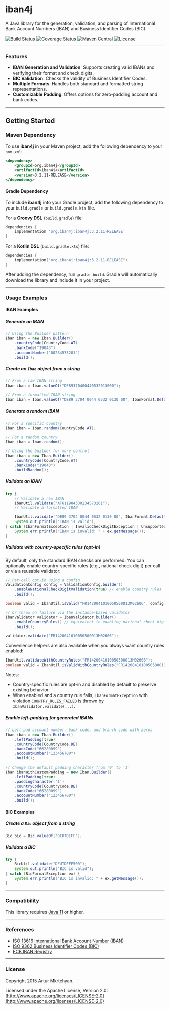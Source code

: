 iban4j
======

A Java library for the generation, validation, and parsing of
International Bank Account Numbers (IBAN) and Business Identifier Codes (BIC).

[![Build Status](https://github.com/arturmkrtchyan/iban4j/actions/workflows/java-ci.yml/badge.svg)](https://github.com/arturmkrtchyan/iban4j/actions/workflows/java-ci.yml) [![Coverage Status](https://img.shields.io/coveralls/arturmkrtchyan/iban4j.svg)](https://coveralls.io/r/arturmkrtchyan/iban4j) [![Maven Central](https://maven-badges.herokuapp.com/maven-central/org.iban4j/iban4j/badge.svg)](https://maven-badges.herokuapp.com/maven-central/org.iban4j/iban4j)
[![License](https://img.shields.io/badge/License-Apache%202.0-blue.svg)](https://raw.githubusercontent.com/arturmkrtchyan/iban4j/master/LICENSE.txt)

---

### Features

- **IBAN Generation and Validation**:
  Supports creating valid IBANs and verifying their format and check digits.
- **BIC Validation**:
  Checks the validity of Business Identifier Codes.
- **Multiple Formats**:
  Handles both standard and formatted string representations.
- **Customizable Padding**:
  Offers options for zero-padding account and bank codes.

---

## Getting Started

### Maven Dependency

To use **iban4j** in your Maven project, add the following dependency to your `pom.xml`:

```xml
<dependency>
    <groupId>org.iban4j</groupId>
    <artifactId>iban4j</artifactId>
    <version>3.2.11-RELEASE</version>
</dependency>
````

#### Gradle Dependency

To include **iban4j** into your Gradle project, add the following dependency to your `build.gradle` or `build.gradle.kts` file.

For a **Groovy DSL** (`build.gradle`) file:

```groovy
dependencies {
    implementation 'org.iban4j:iban4j:3.2.11-RELEASE'
}
```

For a **Kotlin DSL** (`build.gradle.kts`) file:

```kotlin
dependencies {
    implementation("org.iban4j:iban4j:3.2.11-RELEASE")
}
```

After adding the dependency, run `gradle build`. Gradle will automatically download the library and include it in your project.

-----

### Usage Examples

#### IBAN Examples

##### Generate an IBAN

```java
// Using the Builder pattern
Iban iban = new Iban.Builder()
    .countryCode(CountryCode.AT)
    .bankCode("19043")
    .accountNumber("00234573201")
    .build();
```

##### Create an `Iban` object from a string

```java
// From a raw IBAN string
Iban iban = Iban.valueOf("DE89370400440532013000");

// From a formatted IBAN string
Iban iban = Iban.valueOf("DE89 3704 0044 0532 0130 00", IbanFormat.Default);
```

##### Generate a random IBAN

```java
// For a specific country
Iban iban = Iban.random(CountryCode.AT);

// For a random country
Iban iban = Iban.random();

// Using the builder for more control
Iban iban = new Iban.Builder()
    .countryCode(CountryCode.AT)
    .bankCode("19043")
    .buildRandom();
```

##### Validate an IBAN

```java
try {
    // Validate a raw IBAN
    IbanUtil.validate("AT611904300234573201");
    // Validate a formatted IBAN

    IbanUtil.validate("DE89 3704 0044 0532 0130 00", IbanFormat.Default);
    System.out.println("IBAN is valid");
} catch (IbanFormatException | InvalidCheckDigitException | UnsupportedCountryException ex) {
    System.err.println("IBAN is invalid: " + ex.getMessage());
}
```

##### Validate with country-specific rules (opt-in)

By default, only the standard IBAN checks are performed. You can optionally enable country-specific rules (e.g., national check digit) per call or via a reusable validator:

```java
// Per-call opt-in using a config
ValidationConfig config = ValidationConfig.builder()
    .enableNationalCheckDigitValidation(true) // enable country rules
    .build();

boolean valid = IbanUtil.isValid("FR1420041010050500013M02606", config);

// Or throw on failure via the instance-based validator
IbanValidator validator = IbanValidator.builder()
    .enableCountryRules() // equivalent to enabling national check digit rules
    .build();

validator.validate("FR1420041010050500013M02606");
```

Convenience helpers are also available when you always want country rules enabled:

```java
IbanUtil.validateWithCountryRules("FR1420041010050500013M02606");
boolean valid = IbanUtil.isValidWithCountryRules("FR1420041010050500013M02606");
```

Notes:
- Country-specific rules are opt-in and disabled by default to preserve existing behavior.
- When enabled and a country rule fails, `IbanFormatException` with violation `COUNTRY_RULES_FAILED` is thrown by `IbanValidator.validate(...)`.

##### Enable left-padding for generated IBANs

```java
// Left-pad account number, bank code, and branch code with zeros
Iban iban = new Iban.Builder()
    .leftPadding(true)
    .countryCode(CountryCode.DE)
    .bankCode("66280099")
    .accountNumber("123456700")
    .build();

// Change the default padding character from '0' to '1'
Iban ibanWithCustomPadding = new Iban.Builder()
    .leftPadding(true)
    .paddingCharacter('1')
    .countryCode(CountryCode.DE)
    .bankCode("66280099")
    .accountNumber("123456700")
    .build();
```

#### BIC Examples

##### Create a `Bic` object from a string

```java
Bic bic = Bic.valueOf("DEUTDEFF");
```

##### Validate a BIC

```java
try {
    BicUtil.validate("DEUTDEFF500");
    System.out.println("BIC is valid");
} catch (BicFormatException ex) {
    System.err.println("BIC is invalid: " + ex.getMessage());
}
```

-----

### Compatibility

This library requires [Java 11](https://adoptium.net/temurin/releases/?version=11) or higher.

-----

### References

 - [ISO 13616 International Bank Account Number (IBAN)](http://en.wikipedia.org/wiki/ISO_13616)
 - [ISO 9362 Business Identifier Codes (BIC)](http://en.wikipedia.org/wiki/ISO_9362)
 - [ECB IBAN Registry](https://www.ecb.europa.eu/paym/retpaym/paymint/sepa/shared/pdf/iban_registry.pdf)

-----

### License

Copyright 2015 Artur Mkrtchyan.

Licensed under the Apache License, Version 2.0: [http://www.apache.org/licenses/LICENSE-2.0](http://www.apache.org/licenses/LICENSE-2.0)

